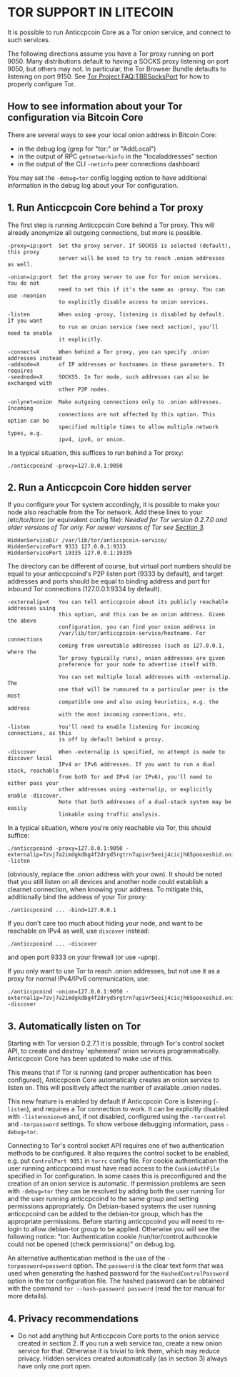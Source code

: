 # TOR SUPPORT IN LITECOIN

It is possible to run Anticcpcoin Core as a Tor onion service, and connect to such services.

The following directions assume you have a Tor proxy running on port 9050. Many distributions default to having a SOCKS proxy listening on port 9050, but others may not. In particular, the Tor Browser Bundle defaults to listening on port 9150. See [Tor Project FAQ:TBBSocksPort](https://www.torproject.org/docs/faq.html.en#TBBSocksPort) for how to properly
configure Tor.

## How to see information about your Tor configuration via Bitcoin Core

There are several ways to see your local onion address in Bitcoin Core:
- in the debug log (grep for "tor:" or "AddLocal")
- in the output of RPC `getnetworkinfo` in the "localaddresses" section
- in the output of the CLI `-netinfo` peer connections dashboard

You may set the `-debug=tor` config logging option to have additional
information in the debug log about your Tor configuration.


## 1. Run Anticcpcoin Core behind a Tor proxy

The first step is running Anticcpcoin Core behind a Tor proxy. This will already anonymize all
outgoing connections, but more is possible.

	-proxy=ip:port  Set the proxy server. If SOCKS5 is selected (default), this proxy
	                server will be used to try to reach .onion addresses as well.

	-onion=ip:port  Set the proxy server to use for Tor onion services. You do not
	                need to set this if it's the same as -proxy. You can use -noonion
	                to explicitly disable access to onion services.

	-listen         When using -proxy, listening is disabled by default. If you want
	                to run an onion service (see next section), you'll need to enable
	                it explicitly.

	-connect=X      When behind a Tor proxy, you can specify .onion addresses instead
	-addnode=X      of IP addresses or hostnames in these parameters. It requires
	-seednode=X     SOCKS5. In Tor mode, such addresses can also be exchanged with
	                other P2P nodes.

	-onlynet=onion  Make outgoing connections only to .onion addresses. Incoming
	                connections are not affected by this option. This option can be
	                specified multiple times to allow multiple network types, e.g.
	                ipv4, ipv6, or onion.

In a typical situation, this suffices to run behind a Tor proxy:

	./anticcpcoind -proxy=127.0.0.1:9050


## 2. Run a Anticcpcoin Core hidden server

If you configure your Tor system accordingly, it is possible to make your node also
reachable from the Tor network. Add these lines to your /etc/tor/torrc (or equivalent
config file): *Needed for Tor version 0.2.7.0 and older versions of Tor only. For newer
versions of Tor see [Section 3](#3-automatically-listen-on-tor).*

	HiddenServiceDir /var/lib/tor/anticcpcoin-service/
	HiddenServicePort 9333 127.0.0.1:9333
	HiddenServicePort 19335 127.0.0.1:19335

The directory can be different of course, but virtual port numbers should be equal to
your anticcpcoind's P2P listen port (9333 by default), and target addresses and ports
should be equal to binding address and port for inbound Tor connections (127.0.0.1:9334 by default).

	-externalip=X   You can tell anticcpcoin about its publicly reachable addresses using
	                this option, and this can be an onion address. Given the above
	                configuration, you can find your onion address in
	                /var/lib/tor/anticcpcoin-service/hostname. For connections
	                coming from unroutable addresses (such as 127.0.0.1, where the
	                Tor proxy typically runs), onion addresses are given
	                preference for your node to advertise itself with.

	                You can set multiple local addresses with -externalip. The
	                one that will be rumoured to a particular peer is the most
	                compatible one and also using heuristics, e.g. the address
	                with the most incoming connections, etc.

	-listen         You'll need to enable listening for incoming connections, as this
	                is off by default behind a proxy.

	-discover       When -externalip is specified, no attempt is made to discover local
	                IPv4 or IPv6 addresses. If you want to run a dual stack, reachable
	                from both Tor and IPv4 (or IPv6), you'll need to either pass your
	                other addresses using -externalip, or explicitly enable -discover.
	                Note that both addresses of a dual-stack system may be easily
	                linkable using traffic analysis.

In a typical situation, where you're only reachable via Tor, this should suffice:

	./anticcpcoind -proxy=127.0.0.1:9050 -externalip=7zvj7a2imdgkdbg4f2dryd5rgtrn7upivr5eeij4cicjh65pooxeshid.onion -listen

(obviously, replace the .onion address with your own). It should be noted that you still
listen on all devices and another node could establish a clearnet connection, when knowing
your address. To mitigate this, additionally bind the address of your Tor proxy:

	./anticcpcoind ... -bind=127.0.0.1

If you don't care too much about hiding your node, and want to be reachable on IPv4
as well, use `discover` instead:

	./anticcpcoind ... -discover

and open port 9333 on your firewall (or use -upnp).

If you only want to use Tor to reach .onion addresses, but not use it as a proxy
for normal IPv4/IPv6 communication, use:

	./anticcpcoind -onion=127.0.0.1:9050 -externalip=7zvj7a2imdgkdbg4f2dryd5rgtrn7upivr5eeij4cicjh65pooxeshid.onion -discover

## 3. Automatically listen on Tor

Starting with Tor version 0.2.7.1 it is possible, through Tor's control socket
API, to create and destroy 'ephemeral' onion services programmatically.
Anticcpcoin Core has been updated to make use of this.

This means that if Tor is running (and proper authentication has been configured),
Anticcpcoin Core automatically creates an onion service to listen on. This will positively
affect the number of available .onion nodes.

This new feature is enabled by default if Anticcpcoin Core is listening (`-listen`), and
requires a Tor connection to work. It can be explicitly disabled with `-listenonion=0`
and, if not disabled, configured using the `-torcontrol` and `-torpassword` settings.
To show verbose debugging information, pass `-debug=tor`.

Connecting to Tor's control socket API requires one of two authentication methods to be
configured. It also requires the control socket to be enabled, e.g. put `ControlPort 9051`
in `torrc` config file. For cookie authentication the user running anticcpcoind must have read
access to the `CookieAuthFile` specified in Tor configuration. In some cases this is
preconfigured and the creation of an onion service is automatic. If permission problems
are seen with `-debug=tor` they can be resolved by adding both the user running Tor and
the user running anticcpcoind to the same group and setting permissions appropriately. On
Debian-based systems the user running anticcpcoind can be added to the debian-tor group,
which has the appropriate permissions. Before starting anticcpcoind you will need to re-login
to allow debian-tor group to be applied. Otherwise you will see the following notice: "tor:
Authentication cookie /run/tor/control.authcookie could not be opened (check permissions)"
on debug.log.

An alternative authentication method is the use
of the `-torpassword=password` option. The `password` is the clear text form that
was used when generating the hashed password for the `HashedControlPassword` option
in the tor configuration file. The hashed password can be obtained with the command
`tor --hash-password password` (read the tor manual for more details).

## 4. Privacy recommendations

- Do not add anything but Anticcpcoin Core ports to the onion service created in section 2.
  If you run a web service too, create a new onion service for that.
  Otherwise it is trivial to link them, which may reduce privacy. Hidden
  services created automatically (as in section 3) always have only one port
  open.
